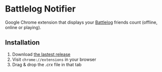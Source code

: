 Battlelog Notifier
==================

Google Chrome extension that displays your [Battlelog](http://battlelog.battlefield.com) friends count (offline, online or playing).

Installation
------------

1. Download [the lastest release](https://github.com/Narno/Battlelog-Notifier/releases)
2. Visit ```chrome://extensions``` in your browser
3. Drag & drop the _.crx_ file in that tab
